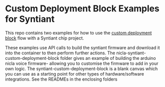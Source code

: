 # Custom Deployment Block Examples for Syntiant
This repo contains two examples for how to use the [custom deployment block](https://docs.edgeimpulse.com/docs/edge-impulse-studio/deployment/building-deployment-blocks) flow with a Syntiant chip project.

These examples use API calls to build the syntiant firmware and download it into the container to then perform further actions. The nicla-syntiant-custom-deployment-block folder gives an example of building the arduino nicla voice firmware- allowing you to customise the firmware to add in your own logic. The syntiant-custom-deployment-block is a blank canvas which you can use as a starting point for other types of hardware/software integrations. See the READMEs in the enclosing folders